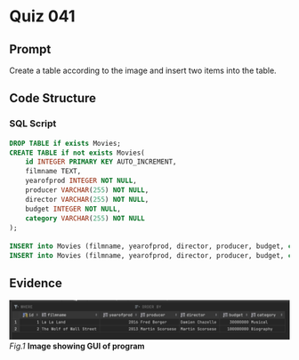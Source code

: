 # Quiz 041

## Prompt
Create a table according to the image and insert two items into the table.

## Code Structure

### SQL Script
```.sql
DROP TABLE if exists Movies;
CREATE TABLE if not exists Movies(
    id INTEGER PRIMARY KEY AUTO_INCREMENT,
    filmname TEXT,
    yearofprod INTEGER NOT NULL,
    producer VARCHAR(255) NOT NULL,
    director VARCHAR(255) NOT NULL,
    budget INTEGER NOT NULL,
    category VARCHAR(255) NOT NULL
);

INSERT into Movies (filmname, yearofprod, director, producer, budget, category) VALUES ('La La Land', 2016, 'Damien Chazelle', 'Fred Berger', 30000000, 'Musical');
INSERT into Movies (filmname, yearofprod, director, producer, budget, category) VALUES ('The Wolf of Wall Street', 2013, 'Martin Scorsese', 'Martin Scorsese', 100000000, 'Biography');
```

## Evidence

![](/Assets/Quiz043_Evidence.jpg)
*Fig.1* **Image showing GUI of program**

